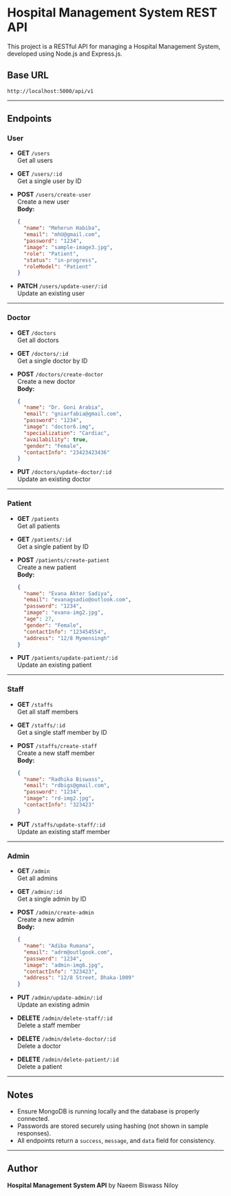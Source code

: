 # Hospital Management System REST API

This project is a RESTful API for managing a Hospital Management System, developed using Node.js and Express.js.

## Base URL
```
http://localhost:5000/api/v1
```

---

## Endpoints

### User

- **GET** `/users`  
  Get all users

- **GET** `/users/:id`  
  Get a single user by ID

- **POST** `/users/create-user`  
  Create a new user  
  **Body:**
  ```json
  {
    "name": "Meherun Habiba",
    "email": "mhU@gmail.com",
    "password": "1234",
    "image": "sample-image3.jpg",
    "role": "Patient",
    "status": "in-progress",
    "roleModel": "Patient"
  }
  ```

- **PATCH** `/users/update-user/:id`  
  Update an existing user

---

### Doctor

- **GET** `/doctors`  
  Get all doctors

- **GET** `/doctors/:id`  
  Get a single doctor by ID

- **POST** `/doctors/create-doctor`  
  Create a new doctor  
  **Body:**
  ```json
  {
    "name": "Dr. Goni Arabia",
    "email": "gniarfabia@gmail.com",
    "password": "1234",
    "image": "doctor6.img",
    "specialization": "Cardiac",
    "availability": true,
    "gender": "Female",
    "contactInfo": "23423423436"
  }
  ```

- **PUT** `/doctors/update-doctor/:id`  
  Update an existing doctor

---

### Patient

- **GET** `/patients`  
  Get all patients

- **GET** `/patients/:id`  
  Get a single patient by ID

- **POST** `/patients/create-patient`  
  Create a new patient  
  **Body:**
  ```json
  {
    "name": "Evana Akter Sadiya",
    "email": "evanagsadio@outlook.com",
    "password": "1234",
    "image": "evana-img2.jpg",
    "age": 27,
    "gender": "Female",
    "contactInfo": "123454554",
    "address": "12/8 Mymensingh"
  }
  ```

- **PUT** `/patients/update-patient/:id`  
  Update an existing patient

---

### Staff

- **GET** `/staffs`  
  Get all staff members

- **GET** `/staffs/:id`  
  Get a single staff member by ID

- **POST** `/staffs/create-staff`  
  Create a new staff member  
  **Body:**
  ```json
  {
    "name": "Radhika Biswass",
    "email": "rdbigs@gmail.com",
    "password": "1234",
    "image": "rd-img2.jpg",
    "contactInfo": "323423"
  }
  ```

- **PUT** `/staffs/update-staff/:id`  
  Update an existing staff member

---

### Admin

- **GET** `/admin`  
  Get all admins

- **GET** `/admin/:id`  
  Get a single admin by ID

- **POST** `/admin/create-admin`  
  Create a new admin  
  **Body:**
  ```json
  {
    "name": "Adiba Rumana",
    "email": "adrm@outlgook.com",
    "password": "1234",
    "image": "admin-img6.jpg",
    "contactInfo": "323423",
    "address": "12/8 Street, Dhaka-1009"
  }
  ```

- **PUT** `/admin/update-admin/:id`  
  Update an existing admin

- **DELETE** `/admin/delete-staff/:id`  
  Delete a staff member

- **DELETE** `/admin/delete-doctor/:id`  
  Delete a doctor

- **DELETE** `/admin/delete-patient/:id`  
  Delete a patient

---

## Notes
- Ensure MongoDB is running locally and the database is properly connected.
- Passwords are stored securely using hashing (not shown in sample responses).
- All endpoints return a `success`, `message`, and `data` field for consistency.

---

## Author
**Hospital Management System API** by Naeem Biswass Niloy
